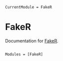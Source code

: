 ```@meta
CurrentModule = FakeR
```

# FakeR

Documentation for [FakeR](https://github.com/tp2750/FakeR.jl).

```@index
```

```@autodocs
Modules = [FakeR]
```
